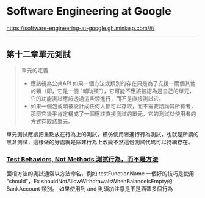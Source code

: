 
# Software Engineering at Google

https://software-engineering-at-google.gh.miniasp.com/#/

---

## 第十二章單元測試

>單元的定義
> * 應該視為公共API 如果一個方法或類別的存在只是為了支援一兩個其他的類（即，它是一個 "輔助類"），它可能不應該被認為是自己的單元，它的功能測試應該透過這些類進行，而不是直接測試它。
> * 如果一個包或類被設計成任何人都可以存取，而不需要諮詢其所有者，那麼它幾乎肯定構成了一個應該直接測試的單元，它的測試以使用者的方式存取該單元。

單元測試應該把重點放在行為上的測試，模仿使用者進行行為測試，也就是所謂的黑盒測試，這樣做的好處就是除非行為上改變不然這份測試代碼可以持續存在。

### [Test Behaviors, Not Methods 測試行為，而不是方法](https://software-engineering-at-google.gh.miniasp.com/#/zh-cn/Chapter-12_Unit_Testing/Chapter-12_Unit_Testing?id=test-behaviors-not-methods-%e6%b8%ac%e8%a9%a6%e8%a1%8c%e7%82%ba%ef%bc%8c%e8%80%8c%e4%b8%8d%e6%98%af%e6%96%b9%e6%b3%95)
面相方法的測試通常以方法命名，例如 testFunctionName
一個好的技巧是使用 "should"，Ex shouldNotAllowWithdrawalsWhenBalanceIsEmpty的 BankAccount 類別。
如果使用到 and 則須加注意是不是涵蓋多個行為

